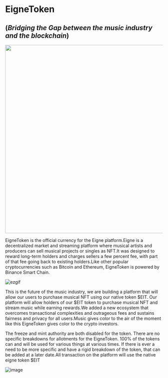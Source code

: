 
  # EigneToken
  ## (*Bridging the Gap between the music industry and the blockchain*)
  <img src="https://user-images.githubusercontent.com/92245531/146040454-218ea401-e5ed-413d-b1de-9c0fa85a190d.png" width="600">
  
EigneToken is the official currency for the Eigne platform.Eigne is a decentralized market and streaming platform where musical artists and producers can sell musical projects or singles as NFT.It was designed to reward long-term holders and charges sellers a few percent fee, with part of that fee going back to existing holders.Like other popular cryptocurrencies such as Bitcoin and Ethereum, EigneToken is powered by Binance Smart Chain.

![ezgif](https://user-images.githubusercontent.com/92245531/146042665-2dc060b4-67fe-45b5-9254-6d2a9179967e.gif)

This is the future of the music industry, we are building a platform that will allow our users to purchase musical NFT using our native token $EIT. Our platform will allow holders of our $EIT token to purchase musical NFT and stream music while earning rewards.We added a new ecosystem that overcomes transactional complexities and outrageous fees and sustains fairness and privacy for all users.Music gives color to the air of the moment like this EigneToken gives color to the crypto investors.

The freeze and mint authority are both disabled for the token. There are no specific breakdowns for allotments for the EigneToken. 100% of the tokens can and will be used for various things at various times. If there is ever a need to be more specific and have a rigid breakdown of the token, that can be added at a later date.All transaction on the platform will use the native eigne token $EIT

![image](https://user-images.githubusercontent.com/92245531/146042325-2c0b4c4d-39d7-426d-8a6a-bdba4b6315b3.png)
